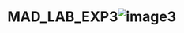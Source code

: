 # MAD_LAB_EXP3![image3](https://github.com/nigelsilveira0711/MAD_LAB_EXP3/assets/110928990/a3dfa4a1-a49d-4350-9495-f3d9f35bc9d8)
